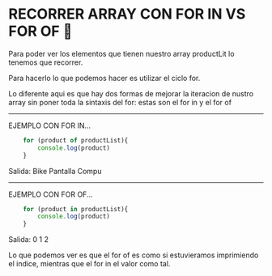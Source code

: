 # RECORRER ARRAY CON FOR IN VS  FOR OF 👊

Para poder ver los elementos que tienen nuestro array productLit lo tenemos que recorrer.

Para hacerlo lo que podemos hacer es utilizar el ciclo for.

Lo diferente aqui es que hay dos formas de mejorar la iteracion de nustro array sin poner toda la sintaxis del for: estas son el for in y el for of

---
EJEMPLO CON FOR IN...
```js
    for (product of productList){
        console.log(product)
    }
```
Salida:
    Bike
    Pantalla
    Compu

----

EJEMPLO CON FOR OF...
```js
    for (product in productList){
        console.log(product)
    }
```

Salida:
    0
    1
    2

Lo que podemos ver es que el for of es como si estuvieramos imprimiendo el indice, mientras que el for in el valor como tal.